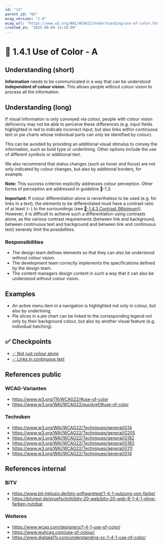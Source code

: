 ```yaml
---
id: "14"
parent_id: "66"
wcag_version: "2.0"
wcag_url: "https://www.w3.org/WAI/WCAG22/Understanding/use-of-color.html"
created_at: "2015-08-04 14:36:00"
---
```


# 📜 1.4.1 Use of Color - A

## Understanding (short)

**Information** needs to be communicated in a way that can be understood **independent of colour vision**. This allows people without colour vision to process all the information.

## Understanding (long)

If visual information is only conveyed via colour, people with colour vision deficiency may not be able to perceive these differences (e.g. input fields highlighted in red to indicate incorrect input; but also links within continuous text or pie charts whose individual parts can only be identified by colour).

This can be avoided by providing an additional visual stimulus to convey the information, such as bold type or underlining. Other options include the use of different symbols or additional text.

We also recommend that status changes (such as hover and focus) are not only indicated by colour changes, but also by additional borders, for example.

**Note:** This success criterion explicitly addresses colour perception. Other forms of perception are addressed in guideline 📜-1.3.

**Important:** If colour differentiation alone is nevertheless to be used (e.g. for links in a text), the elements to be differentiated must have a contrast ratio of at least `3:1` to the surroundings (see [📜-1.4.3 Contrast (Minimum)](/en/wcag/1.4.3-contrast-minimum)). However, it is difficult to achieve such a differentiation using contrasts alone, as the various contrast requirements (between link and background, between continuous text and background and between link and continuous text) severely limit the possibilities.

### Responsibilities

- The design team defines elements so that they can also be understood without colour vision.
- The development team correctly implements the specifications defined by the design team.
- The content managers design content in such a way that it can also be understood without colour vision.

## Examples

- An active menu item in a navigation is highlighted not only in colour, but also by underlining.
- Pie slices in a pie chart can be linked to the corresponding legend not only by their background colour, but also by another visual feature (e.g. individual hatching).

## ✅ Checkpoints

- [✅ Not just colour alone](not-just-colour-alone)
- [✅ Links in continuous text](links-in-continuous-text)

## References public

### WCAG-Varianten
- <https://www.w3.org/TR/WCAG22/#use-of-color>
- <https://www.w3.org/WAI/WCAG22/quickref/#use-of-color>

### Techniken
- <https://www.w3.org/WAI/WCAG22/Techniques/general/G14>
- <https://www.w3.org/WAI/WCAG22/Techniques/general/G205>
- <https://www.w3.org/WAI/WCAG22/Techniques/general/G182>
- <https://www.w3.org/WAI/WCAG22/Techniques/general/G183>
- <https://www.w3.org/WAI/WCAG22/Techniques/general/G111>
- <https://www.w3.org/WAI/WCAG22/Techniques/general/G14>

## References internal

### BITV
- <https://www.bit-inklusiv.de/bitv-softwaretest/1-4-1-nutzung-von-farbe/>
- <https://bitvtest.de/pruefschritt/bitv-20-web/bitv-20-web-9-1-4-1-ohne-farben-nutzbar>

### Weiteres
- <https://www.wcag.com/designers/1-4-1-use-of-color/>
- <https://www.wuhcag.com/use-of-colour/>
- <https://www.digitala11y.com/understanding-sc-1-4-1-use-of-color/>